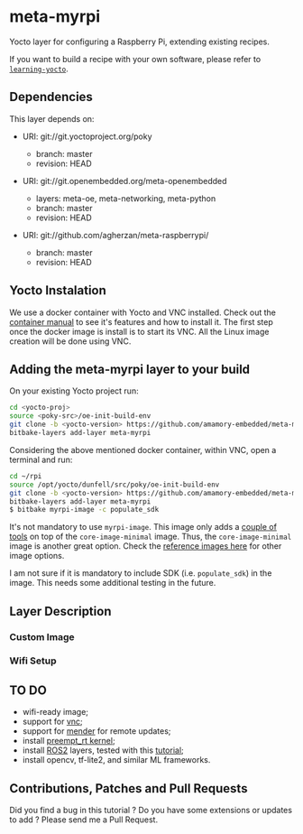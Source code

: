 # meta-myrpi
Yocto layer for configuring a Raspberry Pi, extending existing recipes.

If you want to build a recipe with your own software, please refer to [`learning-yocto`](https://github.com/amamory-embedded/learning-yocto).

## Dependencies

This layer depends on:

* URI: git://git.yoctoproject.org/poky
  * branch: master
  * revision: HEAD

* URI: git://git.openembedded.org/meta-openembedded
  * layers: meta-oe, meta-networking, meta-python
  * branch: master
  * revision: HEAD

* URI: git://github.com/agherzan/meta-raspberrypi/
  * branch: master
  * revision: HEAD

## Yocto Instalation

We use a docker container with Yocto and VNC installed. Check out the [container manual](https://github.com/amamory-embedded/docker-yocto-vnc) to see it's features and how to install it. The first step once the docker image is install is to start its VNC. All the Linux image creation will be done using VNC.

## Adding the meta-myrpi layer to your build

On your existing Yocto project run:

```bash
cd <yocto-proj>
source <poky-src>/oe-init-build-env
git clone -b <yocto-version> https://github.com/amamory-embedded/meta-myrpi.git
bitbake-layers add-layer meta-myrpi
```

Considering the above mentioned docker container, within VNC, open a terminal and run:

```bash
cd ~/rpi
source /opt/yocto/dunfell/src/poky/oe-init-build-env
git clone -b <yocto-version> https://github.com/amamory-embedded/meta-myrpi.git
bitbake-layers add-layer meta-myrpi
$ bitbake myrpi-image -c populate_sdk
```

It's not mandatory to use `myrpi-image`. This image only adds a [couple of tools](recipes-core/images/myrpi-image.bb) on top of the `core-image-minimal` image. Thus, the `core-image-minimal` image is another great option. Check the [reference images here](https://www.yoctoproject.org/docs/current/ref-manual/ref-manual.html#ref-images) for other image options.

I am not sure if it is mandatory to include SDK (i.e. `populate_sdk`) in the image. This needs some additional testing in the future.


## Layer Description


### Custom Image

### Wifi Setup

## TO DO

  - wifi-ready image;
  - support for [vnc](https://github.com/bmit-pune/meta-toradex-yocto/blob/master/recipes-graphics/vnc/tightvnc_1.3.10.bb);
  - support for [mender](https://github.com/mendersoftware/meta-mender) for remote updates;
  - install [preempt_rt kernel](https://github.com/kdoren/linux/tree/rpi_5.15.10-rt24);
  - install [ROS2](https://github.com/ros/meta-ros/wiki/OpenEmbedded-Build-Instructions) layers, tested with this [tutorial](https://github.com/vmayoral/diving-meta-ros);
  - install opencv, tf-lite2, and similar ML frameworks.

## Contributions, Patches and Pull Requests

Did you find a bug in this tutorial ? Do you have some extensions or updates to add ? Please send me a Pull Request.
